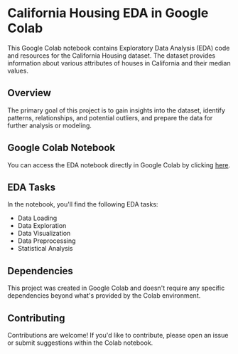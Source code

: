 # California Housing EDA in Google Colab

This Google Colab notebook contains Exploratory Data Analysis (EDA) code and resources for the California Housing dataset. The dataset provides information about various attributes of houses in California and their median values.

## Overview
The primary goal of this project is to gain insights into the dataset, identify patterns, relationships, and potential outliers, and prepare the data for further analysis or modeling.

## Google Colab Notebook
You can access the EDA notebook directly in Google Colab by clicking [here](link-to-your-Google-Colab-notebook).

## EDA Tasks
In the notebook, you'll find the following EDA tasks:
- Data Loading
- Data Exploration
- Data Visualization
- Data Preprocessing
- Statistical Analysis

## Dependencies
This project was created in Google Colab and doesn't require any specific dependencies beyond what's provided by the Colab environment.

## Contributing
Contributions are welcome! If you'd like to contribute, please open an issue or submit suggestions within the Colab notebook.
